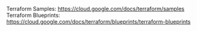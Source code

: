 Terraform Samples: https://cloud.google.com/docs/terraform/samples 
Terraform Blueprints: https://cloud.google.com/docs/terraform/blueprints/terraform-blueprints 
